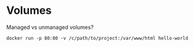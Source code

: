 # Volumes

Managed vs unmanaged volumes?

```text
docker run -p 80:80 -v /c/path/to/project:/var/www/html hello-world
```



